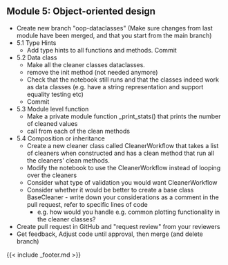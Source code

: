 ## Module 5: Object-oriented design

- Create new branch "oop-dataclasses" (Make sure changes from last module have been merged, and that you start from the main branch)
- 5.1 Type Hints
    - Add type hints to all functions and methods. Commit
- 5.2 Data class
    - Make all the cleaner classes dataclasses.    
    - remove the init method (not needed anymore)
    - Check that the notebook still runs and that the classes indeed work as data classes (e.g. have a string representation and support equality testing etc)
    - Commit
- 5.3 Module level function
    - Make a private module function _print_stats() that prints the number of cleaned values
    - call from each of the clean methods
- 5.4 Composition or inheritance
    - Create a new cleaner class called CleanerWorkflow that takes a list of cleaners when constructed and has a clean method that run all the cleaners' clean methods. 
    - Modify the notebook to use the CleanerWorkflow instead of looping over the cleaners
    - Consider what type of validation you would want CleanerWorkflow
    - Consider whether it would be better to create a base class BaseCleaner - write down your considerations as a comment in the pull request, refer to specific lines of code
        - e.g. how would you handle e.g. common plotting functionality in the cleaner classes? 
- Create pull request in GitHub and "request review" from your reviewers
- Get feedback, Adjust code until approval, then merge (and delete branch)

{{< include _footer.md >}}